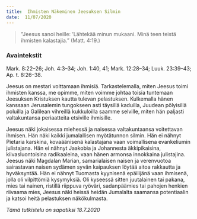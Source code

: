 ```yaml
---
title:  Ihmisten Näkeminen Jeesuksen Silmin
date:  11/07/2020
---
```


> <p></p>
> ”Jeesus sanoi heille: ’Lähtekää minun mukaani. Minä teen teistä ihmisten kalastajia.” (Matt. 4:19.)

### Avaintekstit
Mark. 8:22–26;  Joh. 4:3–34;  Joh. 1:40, 41;  Mark. 12:28–34;  Luuk. 23:39–43;  Ap. t. 8:26–38.

Jeesus on mestari voittamaan ihmisiä. Tarkastelemalla, miten Jeesus toimi ihmisten kanssa, me opimme, miten voimme johtaa toisia tuntemaan Jeesuksen Kristuksen kautta tulevan pelastuksen. Kulkemalla hänen kanssaan Jerusalemin tungokseen asti täysillä kaduilla, Juudean pölyisillä poluilla ja Galilean vihreillä kukkuloilla saamme selville, miten hän paljasti valtakuntansa periaatteita etsiville ihmisille.

Jeesus näki jokaisessa miehessä ja naisessa valtakuntaansa voitettavan ihmisen. Hän näki kaikki jumalallisen myötätunnon silmin. Hän ei nähnyt Pietaria karskina, kovaäänisenä kalastajana vaan voimallisena evankeliumin julistajana. Hän ei nähnyt Jaakobia ja Johannesta äkkipikaisina, kiivasluontoisina radikaaleina, vaan hänen armonsa innokkaina julistajina. Jeesus näki Magdalan Marian, samarialaisen naisen ja verenvuotoa sairastavan naisen sydämen syvän kaipauksen löytää aitoa rakkautta ja hyväksyntää. Hän ei nähnyt Tuomasta kyynisenä epäilijänä vaan ihmisenä, jolla oli vilpittömiä kysymyksiä. Oli kyseessä sitten juutalainen tai pakana, mies tai nainen, ristillä riippuva ryöväri, sadanpäämies tai pahojen henkien riivaama mies, Jeesus näki heissä heidän Jumalalta saamansa potentiaalin ja katsoi heitä pelastuksen näkökulmasta.

_Tämä tutkistelu on sapatiksi 18.7.2020_